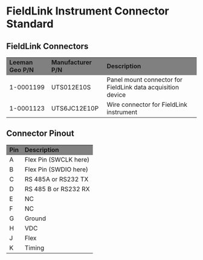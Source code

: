# FieldLink Instrument Connector Standard

## FieldLink Connectors
<table>
  <tr bgcolor="gray">
    <td><b>Leeman Geo P/N</b></td>
    <td><b>Manufacturer P/N</b></td>
    <td><b>Description</b></td>
  </tr>
  <tr>
    <td>1-0001199</td>
    <td>UTS012E10S</td>
    <td>Panel mount connector for FieldLink data acquisition device</td>
  </tr>
  <tr>
    <td>1-0001123</td>
    <td>UTS6JC12E10P</td>
    <td>Wire connector for FieldLink instrument</td>
  </tr>
</table>

## Connector Pinout
<table>
  <tr bgcolor="gray">
    <td><b>Pin</b></td>
    <td><b>Description</b></td>
  </tr>
  <tr>
    <td>A</td>
    <td>Flex Pin (SWCLK here)</td>
  </tr>
  <tr>
    <td>B</td>
    <td>Flex Pin (SWDIO here)</td>
  </tr>
  <tr>
    <td>C</td>
    <td>RS 485A or RS232 TX</td>
  </tr>
  <tr>
    <td>D</td>
    <td>RS 485 B or RS232 RX</td>
  </tr>
  <tr>
    <td>E</td>
    <td>NC</td>
  </tr>
  <tr>
    <td>F</td>
    <td>NC</td>
  </tr>
  <tr>
    <td>G</td>
    <td>Ground</td>
  </tr>
  <tr>
    <td>H</td>
    <td>VDC</td>
  </tr>
  <tr>
    <td>J</td>
    <td>Flex</td>
  </tr>
  <tr>
    <td>K</td>
    <td>Timing</td>
  </tr>
</table>